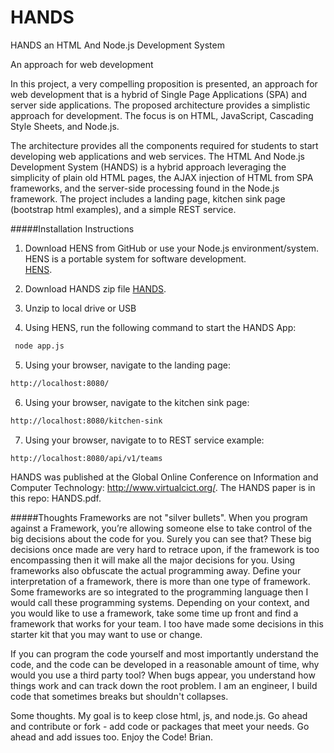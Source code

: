 HANDS
=====

HANDS an HTML And Node.js Development System 

An approach for web development  


In this project, a very compelling proposition is presented, an approach for web development that is a hybrid of Single Page Applications (SPA) and server side applications.  The proposed architecture provides a simplistic approach for development.  The focus is on HTML, JavaScript, Cascading Style Sheets, and Node.js.  

The architecture provides all the components required for students to start developing web applications and web services.  The HTML And Node.js Development System (HANDS) is a hybrid approach leveraging the simplicity of plain old HTML pages, the AJAX injection of HTML from SPA frameworks, and the server-side processing found in the Node.js framework.  The project includes a landing page, kitchen sink page (bootstrap html examples), and a simple REST service.


#####Installation Instructions

1) Download HENS from GitHub or use your Node.js environment/system.  HENS is a portable system for software development.  
[HENS](https://github.com/ChipSoftTech/HENS).

2) Download HANDS zip file
[HANDS](https://github.com/ChipSoftTech/HANDS/archive/master.zip).

3) Unzip to local drive or USB

4) Using HENS, run the following command to start the HANDS App:

```bash
 node app.js
 ```
 
 5)  Using your browser, navigate to the landing page:
 ```bash
 http://localhost:8080/
 ```
 
 6)  Using your browser, navigate to the kitchen sink page:
 ```bash
 http://localhost:8080/kitchen-sink
 ```
 
 7)  Using your browser, navigate to to REST service example: 
  ```bash
 http://localhost:8080/api/v1/teams
 ```
 
 
 
 
HANDS was published at the Global Online Conference on Information and Computer Technology: http://www.virtualcict.org/. The HANDS paper is in this repo: HANDS.pdf.
 
 
 
 
#####Thoughts
Frameworks are not "silver bullets". When you program against a Framework, you’re allowing someone else to take control of the big decisions about the code for you. Surely you can see that? These big decisions once made are very hard to retrace upon, if the framework is too encompassing then it will make all the major decisions for you. Using frameworks also obfuscate the actual programming away. Define your interpretation of a framework, there is more than one type of framework. Some frameworks are so integrated to the programming language then I would call these programming systems.  Depending on your context, and you would like to use a framework, take some time up front and find a framework that works for your team.  I too have made some decisions in this starter kit that you may want to use or change.

If you can program the code yourself and most importantly understand the code, and the code can be developed in a reasonable amount of time, why would you use a third party tool? When bugs appear, you understand how things work and can track down the root problem. I am an engineer, I build code that sometimes breaks but shouldn't collapses. 

Some thoughts.  My goal is to keep close html, js, and node.js.  Go ahead and contribute or fork - add code or packages that meet your needs.  Go ahead and add issues too.  Enjoy the Code!  Brian.

 

